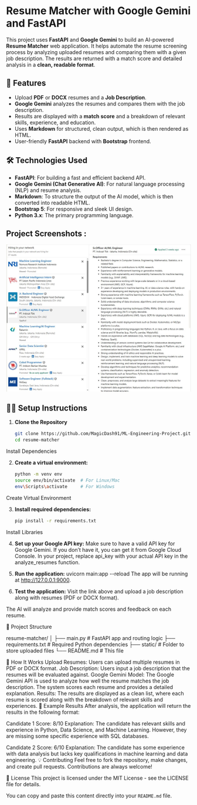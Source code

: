 # Resume Matcher with Google Gemini and FastAPI

This project uses **FastAPI** and **Google Gemini** to build an AI-powered **Resume Matcher** web application. It helps automate the resume screening process by analyzing uploaded resumes and comparing them with a given job description. The results are returned with a match score and detailed analysis in a **clean, readable format**.

## 🚀 Features
- Upload **PDF** or **DOCX** resumes and a **Job Description**.
- **Google Gemini** analyzes the resumes and compares them with the job description.
- Results are displayed with a **match score** and a breakdown of relevant skills, experience, and education.
- Uses **Markdown** for structured, clean output, which is then rendered as HTML.
- User-friendly **FastAPI** backend with **Bootstrap** frontend.

## 🛠️ Technologies Used
- **FastAPI**: For building a fast and efficient backend API.
- **Google Gemini (Chat Generative AI)**: For natural language processing (NLP) and resume analysis.
- **Markdown**: To structure the output of the AI model, which is then converted into readable HTML.
- **Bootstrap 5**: For responsive and sleek UI design.
- **Python 3.x**: The primary programming language.

## Project Screenshots :

![Application Logo](https://raw.githubusercontent.com/MagicDash91/ML-Engineering-Project/main/Resume%20Screening%20with%20AI/static/h1.jpg)

## 🧑‍💻 Setup Instructions

1. **Clone the Repository**

   ```bash
   git clone https://github.com/MagicDash91/ML-Engineering-Project.git
   cd resume-matcher
Install Dependencies

2. **Create a virtual environment:**

   ```bash
   python -m venv env
   source env/bin/activate  # For Linux/Mac
   env\Scripts\activate     # For Windows
Create Virtual Environment

3. **Install required dependencies:**
   ```bash
   pip install -r requirements.txt
Install Libraries

4. **Set up your Google API key:**
Make sure to have a valid API key for Google Gemini. If you don’t have it, you can get it from Google Cloud Console.
In your project, replace api_key with your actual API key in the analyze_resumes function.

5. **Run the application:**
uvicorn main:app --reload
The app will be running at http://127.0.0.1:9000.

6. **Test the application:**
Visit the link above and upload a job description along with resumes (PDF or DOCX format).

The AI will analyze and provide match scores and feedback on each resume.

📝 Project Structure

resume-matcher/
│
├── main.py             # FastAPI app and routing logic
├── requirements.txt    # Required Python dependencies
├── static/             # Folder to store uploaded files
└── README.md           # This file

🤖 How It Works
Upload Resumes: Users can upload multiple resumes in PDF or DOCX format.
Job Description: Users input a job description that the resumes will be evaluated against.
Google Gemini Model: The Google Gemini API is used to analyze how well the resume matches the job description. The system scores each resume and provides a detailed explanation.
Results: The results are displayed as a clean list, where each resume is scored along with the breakdown of relevant skills and experiences.
📄 Example Results
After analysis, the application will return the results in the following format:


Candidate 1
Score: 8/10
Explanation: The candidate has relevant skills and experience in Python, Data Science, and Machine Learning. However, they are missing some specific experience with SQL databases.

Candidate 2
Score: 6/10
Explanation: The candidate has some experience with data analysis but lacks key qualifications in machine learning and data engineering.
💡 Contributing
Feel free to fork the repository, make changes, and create pull requests. Contributions are always welcome!

🤝 License
This project is licensed under the MIT License - see the LICENSE file for details.



You can copy and paste this content directly into your `README.md` file.
